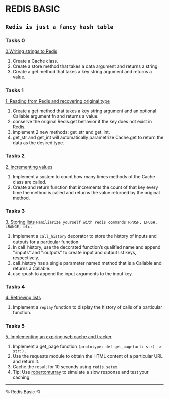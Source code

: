 # REDIS BASIC
``` Redis is just a fancy hash table ```
---

### Tasks 0
[0.Writing strings to Redis](0x02-redis_basic/exercise.py)

1. Create a Cache class.
2. Create a store method that takes a data argument and returns a string.
3. Create a get method that takes a key string argument and returns a value.

### Tasks 1
[1. Reading from Redis and recovering original type](0x02-redis_basic/exercise.py)
1. Create a get method that takes a key string argument and an optional Callable argument fn and returns a value.
2. conserve the original Redis.get behavior if the key does not exist in Redis.
3. implement 2 new methods: get_str and get_int.
4. get_str and get_int will automatically parametrize Cache.get to return the data as the desired type.

### Tasks 2
[2. Incrementing values](0x02-redis_basic/exercise.py)
1. Implement a system to count how many times methods of the Cache class are called.
2. Create and return function that increments the count of that key every time the method is called and returns the value returned by the original method.

### Tasks 3
[3. Storing lists](0x02-redis_basic/exercise.py)
```Familiarize yourself with redis commands RPUSH, LPUSH, LRANGE, etc.```
1. Implement a ```call_history``` decorator to store the history of inputs and outputs for a particular function.
2. In call_history, use the decorated function’s qualified name and append ":inputs" and ":outputs" to create input and output list keys, respectively.
3. call_history has a single parameter named method that is a Callable and returns a Callable.
4. use rpush to append the input arguments to the input key.

### Tasks 4
[4. Retrieving lists](0x02-redis_basic/exercise.py)
1. Implement a ```replay``` function to display the history of calls of a particular function.

### Tasks 5
[5. Implementing an expiring web cache and tracker](0x02-redis_basic/exercise.py)
1. Implement a get_page function ```(prototype: def get_page(url: str) -> str:).``` 
2. Use the requests module to obtain the HTML content of a particular URL and return it.
3. Cache the result for 10 seconds using ```redis.setex```.
4. Tip: Use [robertomurray](http://slowwly.robertomurray.co.uk) to simulate a slow response and test your caching.

---
💘 Redis Basic 💘
